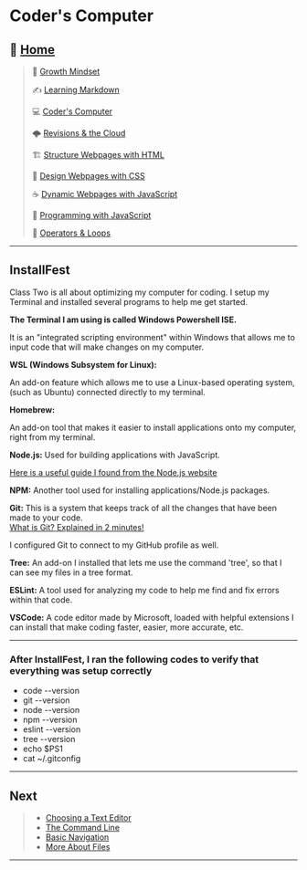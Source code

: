 # Coder's Computer

## 🏡 [**Home**](https://mistidinzy.github.io/ReadingNotes/)

> 💭 [Growth Mindset](01-GrowthMindset.md)
>
> ✍️ [Learning Markdown](02-LearningMarkdown.md)
>
> 💻 [Coder's Computer](03-CodersComputer.md)
>
> 🌩️ [Revisions & the Cloud](04-RevisionsCloud.md)
>
> 🏗️ [Structure Webpages with HTML](05-Structure.md)
>
> 🎨 [Design Webpages with CSS](06-DesignCSS.md)
>
> ☕ [Dynamic Webpages with JavaScript](07-DynamicJavascript.md)
>
> 🌵 [Programming with JavaScript](08-ProgramJS.md)
>
> 🤖 [Operators & Loops](09-OperatorsLoops.md)
<!-- >
> 🧮 [Computer Architecture & Logic](10-CompArchLogic.md) -->

_____

## InstallFest

  Class Two is all about optimizing my computer for coding. I setup my Terminal and installed several programs to help me get started.

  **The Terminal I am using is called Windows Powershell ISE.**

  It is an "integrated scripting environment" within Windows that allows me to input code that will make changes on my computer.

  **WSL (Windows Subsystem for Linux):**

  An add-on feature which allows me to use a Linux-based operating system, (such as Ubuntu) connected directly to my terminal.

  **Homebrew:**

  An add-on tool that makes it easier to install applications onto my computer, right from my terminal.

  **Node.js:** Used for building applications with JavaScript.

  [Here is a useful guide I found from the Node.js website](https://nodejs.dev/learn)<br>

  **NPM:** Another tool used for installing applications/Node.js packages.

  **Git:** This is a system that keeps track of all the changes that have been made to your code.<br>
    [What is Git? Explained in 2 minutes!](https://www.youtube.com/watch?v=2ReR1YJrNOM)

  I configured Git to connect to my GitHub profile as well.

  **Tree:** An add-on I installed that lets me use the command 'tree', so that I can see my files in a tree format.

  **ESLint:** A tool used for analyzing my code to help me find and fix errors within that code.

  **VSCode:** A code editor made by Microsoft, loaded with helpful extensions I can install that make coding faster, easier, more accurate, etc.

_____

### After InstallFest, I ran the following codes to verify that everything was setup correctly

* code --version
* git --version
* node --version
* npm --version
* eslint --version
* tree --version
* echo $PS1
* cat ~/.gitconfig

_____

## Next

> * [Choosing a Text Editor](03a-TextEditor.md)
> * [The Command Line](03b-TheCommandLine.md)
> * [Basic Navigation](03c-BasicNavigation.md)
> * [More About Files](03d-MoreAboutFiles.md)

_____
